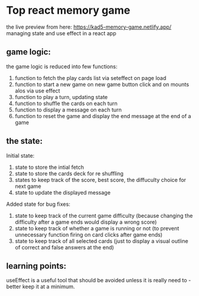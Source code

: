 # Top react memory game
the live preview from here: https://kad5-memory-game.netlify.app/
managing state and use effect in a react app

## game logic:

the game logic is reduced into few functions:
1. function to fetch the play cards list via seteffect on page load
2. function to start a new game on new game button click and on mounts alos via use effect
3. function to play a turn, updating state
4. function to shuffle the cards on each turn
5. function to display a message on each turn
6. function to reset the game and display the end message at the end of a game

## the state:
Initial state:
1. state to store the intial fetch
2. state to store the cards deck for re shuffling
3. states to keep track of the score, best score, the diffuculty choice for next game
4. state to update the displayed message
   
Added state for bug fixes:

1. state to keep track of the current game difficulty (because changing the difficulty after a game ends would display a wrong score)
2. state to keep track of whether a game is running or not (to prevent unnecessary function firing on card clicks after game ends)
3. state to keep track of all selected cards (just to display a visual outline of correct and false answers at the end)

## learning points:
useEffect is a useful tool that should be avoided unless it is really need to - better keep it at a minimum. 
